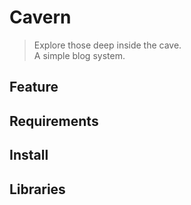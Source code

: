 # Cavern
> Explore those deep inside the cave.  
A simple blog system.

## Feature

## Requirements

## Install

## Libraries
